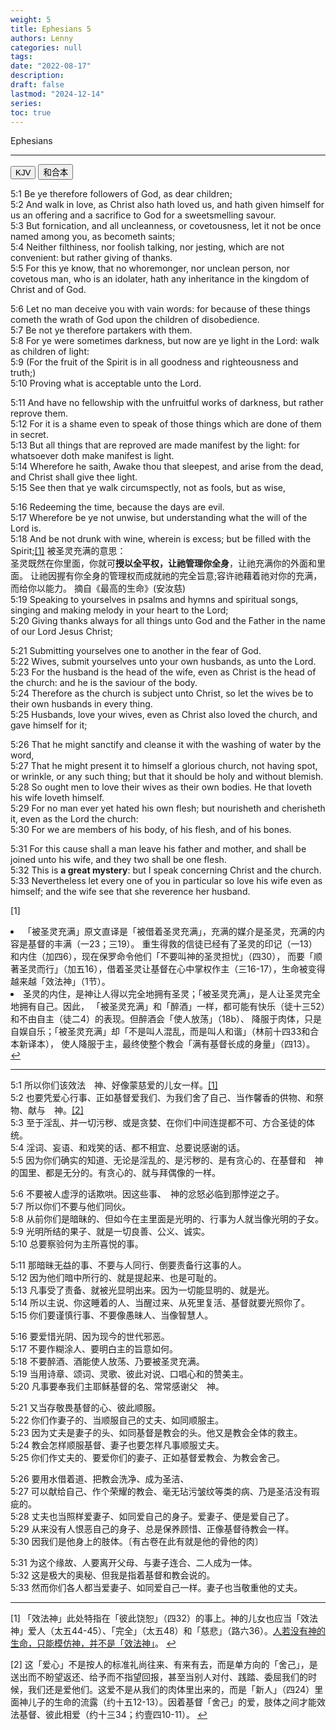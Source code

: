 ```yaml
---
weight: 5
title: Ephesians 5
authors: Lenny
categories: null
tags: 
date: "2022-08-17"
description: 
draft: false
lastmod: "2024-12-14"
series:
toc: true
---
```

Ephesians 

<!--more-->
---

<!-- Tab links -->

<div class="tab">
  <button class="tablinks active" onclick="tablabel(event, 'english')">KJV</button>
  <button class="tablinks" onclick="tablabel(event, 'chinese')">和合本</button>
</div>

<!-- Tab content -->
<div id="english" class="tabcontent" style="display:block">

5:1 Be ye therefore followers of God, as dear children;  
5:2 And walk in love, as Christ also hath loved us, and hath given himself for us an offering and a sacrifice to God for a sweetsmelling savour.  
5:3 But fornication, and all uncleanness, or covetousness, let it not be once named among you, as becometh saints;  
5:4 Neither filthiness, nor foolish talking, nor jesting, which are not convenient: but rather giving of thanks.  
5:5 For this ye know, that no whoremonger, nor unclean person, nor covetous man, who is an idolater, hath any inheritance in the kingdom of Christ and of God.  
 
5:6 Let no man deceive you with vain words: for because of these things cometh the wrath of God upon the children of disobedience.  
5:7 Be not ye therefore partakers with them.  
5:8 For ye were sometimes darkness, but now are ye light in the Lord: walk as children of light:  
5:9 (For the fruit of the Spirit is in all goodness and righteousness and truth;)  
5:10 Proving what is acceptable unto the Lord.  
 
5:11 And have no fellowship with the unfruitful works of darkness, but rather reprove them.  
5:12 For it is a shame even to speak of those things which are done of them in secret.  
5:13 But all things that are reproved are made manifest by the light: for whatsoever doth make manifest is light.  
5:14 Wherefore he saith, Awake thou that sleepest, and arise from the dead, and Christ shall give thee light.  
5:15 See then that ye walk circumspectly, not as fools, but as wise,  
 
5:16 Redeeming the time, because the days are evil.  
5:17 Wherefore be ye not unwise, but understanding what the will of the Lord is.  
5:18 And be not drunk with wine, wherein is excess; but be filled with the Spirit;<a id="1_ref" href = "#1">[1]</a>
<label class="margin-toggle sidenote-number"></label><span class="sidenote">
被圣灵充满的意思：<br>
圣灵既然在你里面，你就可<b>授以全平权，让祂管理你全身</b>，让祂充满你的外面和里面。
让祂因握有你全身的管理权而成就祂的完全旨意;容许祂藉着祂对你的充满，而给你以能力。
摘自《最高的生命》(安汝慈)</span>   
5:19 Speaking to yourselves in psalms and hymns and spiritual songs, singing and making melody in your heart to the Lord;  
5:20 Giving thanks always for all things unto God and the Father in the name of our Lord Jesus Christ;  
 
5:21 Submitting yourselves one to another in the fear of God.  
5:22 Wives, submit yourselves unto your own husbands, as unto the Lord.  
5:23 For the husband is the head of the wife, even as Christ is the head of the church: and he is the saviour of the body.  
5:24 Therefore as the church is subject unto Christ, so let the wives be to their own husbands in every thing.  
5:25 Husbands, love your wives, even as Christ also loved the church, and gave himself for it;  
 
5:26 That he might sanctify and cleanse it with the washing of water by the word,  
5:27 That he might present it to himself a glorious church, not having spot, or wrinkle, or any such thing; but that it should be holy and without blemish.  
5:28 So ought men to love their wives as their own bodies. He that loveth his wife loveth himself.  
5:29 For no man ever yet hated his own flesh; but nourisheth and cherisheth it, even as the Lord the church:  
5:30 For we are members of his body, of his flesh, and of his bones.  
 
5:31 For this cause shall a man leave his father and mother, and shall be joined unto his wife, and they two shall be one flesh.  
5:32 This is <b>a great mystery</b>: but I speak concerning Christ and the church.  
5:33 Nevertheless let every one of you in particular so love his wife even as himself; and the wife see that she reverence her husband.  
</div>

<p id="1">[1] 
<li>「被圣灵充满」原文直译是「被借着圣灵充满」，充满的媒介是圣灵，充满的内容是基督的丰满（一23；三19）。
重生得救的信徒已经有了圣灵的印记（一13）和内住（加四6），现在保罗命令他们「不要叫神的圣灵担忧」（四30），
而要「顺著圣灵而行」（加五16），借着圣灵让基督在心中掌权作主（三16-17），生命被变得越来越「效法神」（1节）。</li>
<li>圣灵的内住，是神让人得以完全地拥有圣灵；「被圣灵充满」，是人让圣灵完全地拥有自己。因此，
「被圣灵充满」和「醉酒」一样，都可能有快乐（徒十三52）和不由自主（徒二4）的表现。但醉酒会「使人放荡」（18b）、
降服于肉体，只是自娱自乐；「被圣灵充满」却「不是叫人混乱，而是叫人和谐」（林前十四33和合本新译本），
使人降服于主，最终使整个教会「满有基督长成的身量」（四13）。</li>
<a href="#1_ref">&#8617;</a></p>

----
<div id="chinese" class="tabcontent">

5:1 所以你们该效法　神、好像蒙慈爱的儿女一样。<a id="1_ref" href = "#1">[1]</a>  
5:2 也要凭爱心行事、正如基督爱我们、为我们舍了自己、当作馨香的供物、和祭物、献与　神。<a id="2_ref" href = "#2">[2]</a>    
5:3 至于淫乱、并一切污秽、或是贪婪、在你们中间连提都不可、方合圣徒的体统。  
5:4 淫词、妄语、和戏笑的话、都不相宜、总要说感谢的话。  
5:5 因为你们确实的知道、无论是淫乱的、是污秽的、是有贪心的、在基督和　神的国里、都是无分的。有贪心的、就与拜偶像的一样。  

5:6 不要被人虚浮的话欺哄。因这些事、　神的忿怒必临到那悖逆之子。  
5:7 所以你们不要与他们同伙。  
5:8 从前你们是暗昧的、但如今在主里面是光明的、行事为人就当像光明的子女。  
5:9 光明所结的果子、就是一切良善、公义、诚实。  
5:10 总要察验何为主所喜悦的事。  

5:11 那暗昧无益的事、不要与人同行、倒要责备行这事的人。  
5:12 因为他们暗中所行的、就是提起来、也是可耻的。  
5:13 凡事受了责备、就被光显明出来。因为一切能显明的、就是光。  
5:14 所以主说、你这睡着的人、当醒过来、从死里复活、基督就要光照你了。  
5:15 你们要谨慎行事、不要像愚昧人、当像智慧人。  

5:16 要爱惜光阴、因为现今的世代邪恶。  
5:17 不要作糊涂人、要明白主的旨意如何。  
5:18 不要醉酒、酒能使人放荡、乃要被圣灵充满。  
5:19 当用诗章、颂词、灵歌、彼此对说、口唱心和的赞美主。  
5:20 凡事要奉我们主耶稣基督的名、常常感谢父　神。  

5:21 又当存敬畏基督的心、彼此顺服。  
5:22 你们作妻子的、当顺服自己的丈夫、如同顺服主。  
5:23 因为丈夫是妻子的头、如同基督是教会的头。他又是教会全体的救主。  
5:24 教会怎样顺服基督、妻子也要怎样凡事顺服丈夫。  
5:25 你们作丈夫的、要爱你们的妻子、正如基督爱教会、为教会舍己。  

5:26 要用水借着道、把教会洗净、成为圣洁、  
5:27 可以献给自己、作个荣耀的教会、毫无玷污皱纹等类的病、乃是圣洁没有瑕疵的。  
5:28 丈夫也当照样爱妻子、如同爱自己的身子。爱妻子、便是爱自己了。  
5:29 从来没有人恨恶自己的身子、总是保养顾惜、正像基督待教会一样。  
5:30 因我们是他身上的肢体。〔有古卷在此有就是他的骨他的肉〕

5:31 为这个缘故、人要离开父母、与妻子连合、二人成为一体。  
5:32 这是极大的奥秘、但我是指着基督和教会说的。  
5:33 然而你们各人都当爱妻子、如同爱自己一样。妻子也当敬重他的丈夫。  

---
<p id="1">[1]
「效法神」此处特指在「彼此饶恕」（四32）的事上。神的儿女也应当「效法神」爱人（太五44-45）、「完全」（太五48）和「慈悲」（路六36）。<u>人若没有神的生命，只能模仿神，并不是「效法神」</u>。 
<a href="#1_ref">&#8617;</a></p>
<p id="2">[2] 
这「爱心」不是按人的标准礼尚往来、有来有去，而是单方向的「舍己」，是送出而不盼望返还、给予而不指望回报，甚至当别人对付、践踏、委屈我们的时候，我们还是爱他们。这爱不是从我们的肉体里出来的，而是「新人」（四24）里面神儿子的生命的流露（约十五12-13）。因着基督「舍己」的爱，肢体之间才能效法基督、彼此相爱（约十三34；约壹四10-11）。
<a href="#2_ref">&#8617;</a></p>


  
</div>
